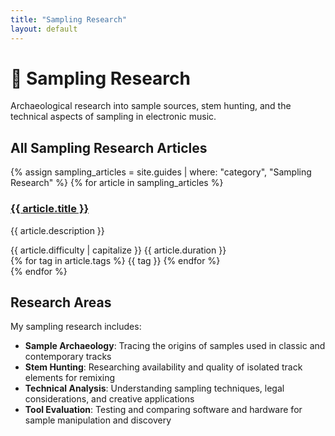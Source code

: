 ```yaml
---
title: "Sampling Research"
layout: default
---
```


# 🎤 Sampling Research

Archaeological research into sample sources, stem hunting, and the technical aspects of sampling in electronic music.

## All Sampling Research Articles

<div class="guides-list">
  {% assign sampling_articles = site.guides | where: "category", "Sampling Research" %}
  {% for article in sampling_articles %}
    <article class="guide-preview">
      <h3><a href="{{ article.url | relative_url }}">{{ article.title }}</a></h3>
      <p class="description">{{ article.description }}</p>
      <div class="meta">
        <span class="difficulty">{{ article.difficulty | capitalize }}</span>
        <span class="duration">{{ article.duration }}</span>
      </div>
      <div class="tags">
        {% for tag in article.tags %}
          <span class="tag">{{ tag }}</span>
        {% endfor %}
      </div>
    </article>
  {% endfor %}
</div>

## Research Areas

My sampling research includes:

- **Sample Archaeology**: Tracing the origins of samples used in classic and contemporary tracks
- **Stem Hunting**: Researching availability and quality of isolated track elements for remixing
- **Technical Analysis**: Understanding sampling techniques, legal considerations, and creative applications
- **Tool Evaluation**: Testing and comparing software and hardware for sample manipulation and discovery
